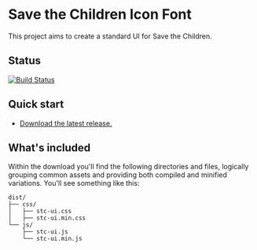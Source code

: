 # Save the Children Icon Font

This project aims to create a standard UI for Save the Children.


## Status
[![Build Status](https://travis-ci.org/savethechildren/ui.svg?branch=master)](https://travis-ci.org/savethechildren/ui)


## Quick start
- [Download the latest release.](https://github.com/savethechildren/ui/archive/master.zip)

## What's included
Within the download you'll find the following directories and files, logically grouping common assets and providing both compiled and minified variations. You'll see something like this:

```
dist/
├── css/
│   ├── stc-ui.css
│   ├── stc-ui.min.css
└── js/
    ├── stc-ui.js
    └── stc-ui.min.js
```